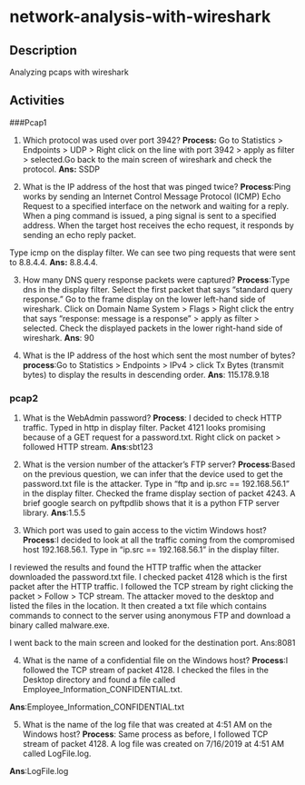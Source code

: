 # network-analysis-with-wireshark

## Description
Analyzing pcaps with wireshark

## Activities
###Pcap1
 1.  Which protocol was used over port 3942? 
   **Process:** Go to Statistics > Endpoints > UDP > Right click on the line with port 3942 > apply as filter > selected.Go back to the main screen of wireshark and check the protocol.
    **Ans:** SSDP

2.  What is the IP address of the host that was pinged twice?
 **Process**:Ping works by sending an Internet Control Message Protocol (ICMP) Echo Request to a specified interface on the network and waiting for a reply. When a ping command is issued, a ping signal is sent to a specified address. When the target host receives the echo request, it responds by sending an echo reply packet.

Type icmp on the display filter.
We can see two ping requests that were sent to 8.8.4.4.
**Ans:** 8.8.4.4.

3.  How many DNS query response packets were captured?
**Process**:Type dns in the display filter. Select the first packet that says “standard query response.”
Go to the frame display on the lower left-hand side of wireshark. Click on Domain Name System > Flags > Right click the entry that says “response: message is a response” > apply as filter > selected.
Check the displayed packets in the lower right-hand side of wireshark.
**Ans**: 90

4.  What is the IP address of the host which sent the most number of bytes?
**process**:Go to Statistics > Endpoints > IPv4 > click Tx Bytes (transmit bytes) to display the results in descending order.
**Ans**: 115.178.9.18

### pcap2

1.  What is the WebAdmin password?
**Process**: I decided to check HTTP traffic. Typed in http in display filter.
Packet 4121 looks promising because of a GET request for a password.txt. Right click on packet > followed HTTP stream.
**Ans**:sbt123

2.  What is the version number of the attacker’s FTP server?
**Process**:Based on the previous question, we can infer that the device used to get the password.txt file is the attacker. Type in “ftp and ip.src == 192.168.56.1” in the display filter.
Checked the frame display section of packet 4243.
A brief google search on pyftpdlib shows that it is a python FTP server library.
**Ans**:1.5.5

3.  Which port was used to gain access to the victim Windows host?
**Process**:I decided to look at all the traffic coming from the compromised host 192.168.56.1. Type in “ip.src == 192.168.56.1” in the display filter.

I reviewed the results and found the HTTP traffic when the attacker downloaded the password.txt file. I checked packet 4128 which is the first packet after the HTTP traffic. I followed the TCP stream by right clicking the packet > Follow > TCP stream.
The attacker moved to the desktop and listed the files in the location. It then created a txt file which contains commands to connect to the server using anonymous FTP and download a binary called malware.exe.

I went back to the main screen and looked for the destination port.
Ans:8081

4.  What is the name of a confidential file on the Windows host?
**Process**:I followed the TCP stream of packet 4128. I checked the files in the Desktop directory and found a file called Employee_Information_CONFIDENTIAL.txt.

**Ans**:Employee_Information_CONFIDENTIAL.txt

5.  What is the name of the log file that was created at 4:51 AM on the Windows host?
**Process**: Same process as before, I followed TCP stream of packet 4128. A log file was created on 7/16/2019 at 4:51 AM called LogFile.log.

**Ans**:LogFile.log

